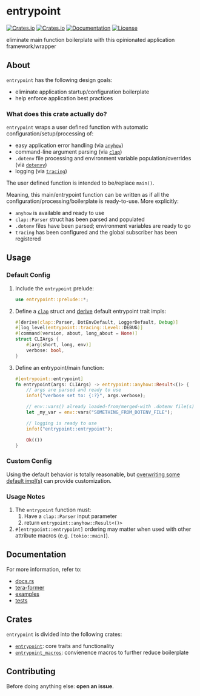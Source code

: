 # entrypoint
[![Crates.io](https://img.shields.io/crates/v/entrypoint.svg)](https://crates.io/crates/entrypoint)
[![Crates.io](https://img.shields.io/crates/d/entrypoint.svg)](https://crates.io/crates/entrypoint)
[![Documentation](https://img.shields.io/docsrs/entrypoint?logo=docs.rs)](https://docs.rs/entrypoint)
[![License](https://img.shields.io/badge/license-MIT-blue?style=flat-square)](LICENSE-MIT)

eliminate main function boilerplate with this opinionated application framework/wrapper

## About
`entrypoint` has the following design goals:
- eliminate application startup/configuration boilerplate
- help enforce application best practices

### What does this crate actually do?
`entrypoint` wraps a user defined function with automatic configuration/setup/processing of:
- easy application error handling (via [`anyhow`](https://github.com/dtolnay/anyhow))
- command-line argument parsing (via [`clap`](https://github.com/clap-rs/clap))
- `.dotenv` file processing and environment variable population/overrides (via [`dotenvy`](https://github.com/allan2/dotenvy))
- logging (via [`tracing`](https://github.com/tokio-rs/tracing))

The user defined function is intended to be/replace `main()`.

Meaning, this main/entrypoint function can be written as if all the configuration/processing/boilerplate is ready-to-use.
More explicitly:
- `anyhow` is available and ready to use
- `clap::Parser` struct has been parsed and populated
- `.dotenv` files have been parsed; environment variables are ready to go
- `tracing` has been configured and the global subscriber has been registered

## Usage
### Default Config
1. Include the `entrypoint` prelude:
    ```rust
    use entrypoint::prelude::*;
    ```

2. Define a [`clap`](https://crates.io/crates/clap) struct and [derive](/entrypoint_macros) default entrypoint trait impls:
    ```rust
    #[derive(clap::Parser, DotEnvDefault, LoggerDefault, Debug)]
    #[log_level(entrypoint::tracing::Level::DEBUG)]
    #[command(version, about, long_about = None)]
    struct CLIArgs {
        #[arg(short, long, env)]
        verbose: bool,
    }
    ```

3. Define an entrypoint/main function:
    ```rust
    #[entrypoint::entrypoint]
    fn entrypoint(args: CLIArgs) -> entrypoint::anyhow::Result<()> {
        // args are parsed and ready to use
        info!("verbose set to: {:?}", args.verbose);

        // env::vars() already loaded-from/merged-with .dotenv file(s)
        let _my_var = env::vars("SOMETHING_FROM_DOTENV_FILE");

        // logging is ready to use
        info!("entrypoint::entrypoint");

        Ok(())
    }
    ```

### Custom Config
Using the default behavior is totally reasonable, but [overwriting some default impl(s)](/entrypoint/examples/advanced_cli_args.rs) can provide customization.

### Usage Notes
1. The `entrypoint` function must:
   1. Have a `clap::Parser` input parameter
   2. return `entrypoint::anyhow::Result<()>`
2. `#[entrypoint::entrypoint]` ordering may matter when used with other attribute macros (e.g. `[tokio::main]`).

## Documentation
For more information, refer to:
- [docs.rs](https://docs.rs/entrypoint)
- [tera-former](https://github.com/melloyawn/tera-former)
- [examples](/entrypoint/examples/)
- [tests](/entrypoint/tests/)

## Crates
`entrypoint` is divided into the following crates:
- [`entrypoint`](https://crates.io/crates/entrypoint): core traits and functionality
- [`entrypoint_macros`](https://crates.io/crates/entrypoint_macros): convienence macros to further reduce boilerplate

## Contributing
Before doing anything else: **open an issue**.
